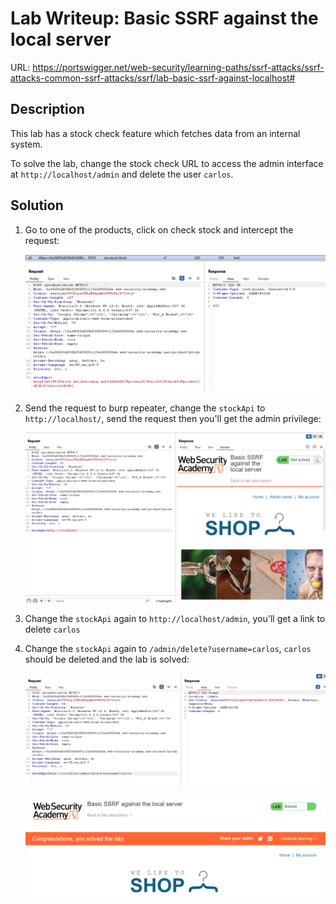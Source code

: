 # Lab Writeup: Basic SSRF against the local server

URL: https://portswigger.net/web-security/learning-paths/ssrf-attacks/ssrf-attacks-common-ssrf-attacks/ssrf/lab-basic-ssrf-against-localhost#

## Description

This lab has a stock check feature which fetches data from an internal system.

To solve the lab, change the stock check URL to access the admin interface at `http://localhost/admin` and delete the user `carlos`.

## Solution

1. Go to one of the products, click on check stock and intercept the request:

   ![basic-local-ssrf](/assets/basic-local-ssrf.png)

2. Send the request to burp repeater, change the `stockApi` to `http://localhost/`, send the request then you'll get the admin privilege:

   ![basic-local-ssrf-1](/assets/basic-local-ssrf-1.png)

3. Change the `stockApi` again to `http://localhost/admin`, you'll get a link to delete `carlos`
4. Change the `stockApi` again to `/admin/delete?username=carlos`, `carlos` should be deleted and the lab is solved:

   ![basic-local-ssrf-2](/assets/basic-local-ssrf-2.png)

   ![basic-local-ssrf-3](/assets/basic-local-ssrf-3.png)
